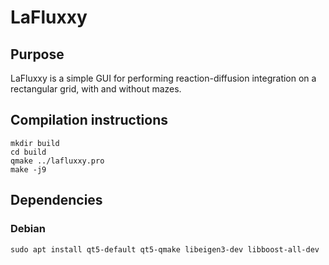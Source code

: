 # LaFluxxy

## Purpose
LaFluxxy is a simple GUI for performing reaction-diffusion integration on a rectangular grid, with and without mazes.

## Compilation instructions
```
mkdir build
cd build
qmake ../lafluxxy.pro
make -j9
```
## Dependencies

### Debian
```
sudo apt install qt5-default qt5-qmake libeigen3-dev libboost-all-dev
```

